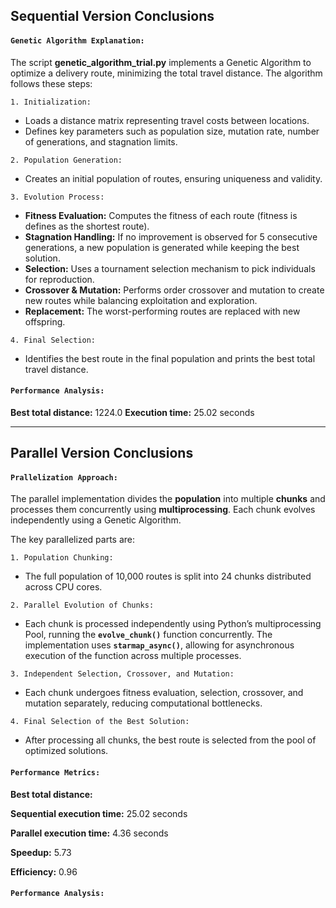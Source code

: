 ## **Sequential Version Conclusions**

#### `Genetic Algorithm Explanation:`
The script **genetic_algorithm_trial.py** implements a Genetic Algorithm to optimize a delivery route, minimizing the total travel distance. The algorithm follows these steps:

`1. Initialization:`
- Loads a distance matrix representing travel costs between locations.
- Defines key parameters such as population size, mutation rate, number of generations, and stagnation limits.

`2. Population Generation:`
- Creates an initial population of routes, ensuring uniqueness and validity.

`3. Evolution Process:`
- **Fitness Evaluation:** Computes the fitness of each route (fitness is defines as the shortest route).
- **Stagnation Handling:** If no improvement is observed for 5 consecutive generations, a new population is generated while keeping the best solution.
- **Selection:** Uses a tournament selection mechanism to pick individuals for reproduction.
- **Crossover & Mutation:** Performs order crossover and mutation to create new routes while balancing exploitation and exploration.
- **Replacement:** The worst-performing routes are replaced with new offspring.

`4. Final Selection:`
- Identifies the best route in the final population and prints the best total travel distance.

#### `Performance Analysis:`

**Best total distance:** 1224.0
**Execution time:** 25.02 seconds

---

## **Parallel Version Conclusions**

#### `Prallelization Approach:`
The parallel implementation divides the **population** into multiple **chunks** and processes them concurrently using **multiprocessing**. Each chunk evolves independently using a Genetic Algorithm. 

The key parallelized parts are:

`1. Population Chunking:`
- The full population of 10,000 routes is split into 24 chunks distributed across CPU cores.

`2. Parallel Evolution of Chunks:`
- Each chunk is processed independently using Python’s multiprocessing Pool, running the **`evolve_chunk()`** function concurrently. The implementation uses **`starmap_async()`**, allowing for asynchronous execution of the function across multiple processes.

`3. Independent Selection, Crossover, and Mutation:`
- Each chunk undergoes fitness evaluation, selection, crossover, and mutation separately, reducing computational bottlenecks.

`4. Final Selection of the Best Solution:`
- After processing all chunks, the best route is selected from the pool of optimized solutions.

#### `Performance Metrics:`

**Best total distance:**

**Sequential execution time:** 25.02 seconds

**Parallel execution time:** 4.36 seconds

**Speedup:** 5.73

**Efficiency:** 0.96

#### `Performance Analysis:`